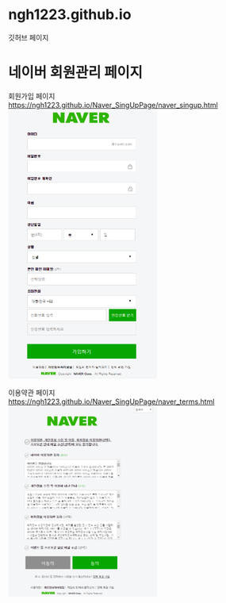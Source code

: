 # ngh1223.github.io
깃허브 페이지

# 네이버 회원관리 페이지
회원가입 페이지
https://ngh1223.github.io/Naver_SingUpPage/naver_singup.html
<img src = "Naver_SingUpPage/sample_image/singup.PNG" width="300">


이용약관 페이지
https://ngh1223.github.io/Naver_SingUpPage/naver_terms.html
<img src = "Naver_SingUpPage/sample_image/terms.PNG" width="300">
